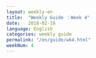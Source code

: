 ```yaml
---
layout: weekly-en
title:  "Weekly Guide ：Week 4"
date:   2018-02-18
language: English
categories: weekly guide
permalink: "/en/guide/wk4.html"
weekNum: 4
---
```

